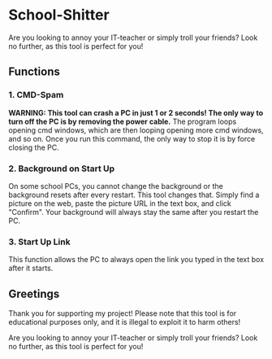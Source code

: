 # School-Shitter

Are you looking to annoy your IT-teacher or simply troll your friends? Look no further, as this tool is perfect for you!

## Functions

### 1. CMD-Spam

**WARNING: This tool can crash a PC in just 1 or 2 seconds! The only way to turn off the PC is by removing the power cable.** The program loops opening cmd windows, which are then looping opening more cmd windows, and so on. Once you run this command, the only way to stop it is by force closing the PC.

### 2. Background on Start Up

On some school PCs, you cannot change the background or the background resets after every restart. This tool changes that. Simply find a picture on the web, paste the picture URL in the text box, and click "Confirm". Your background will always stay the same after you restart the PC.

### 3. Start Up Link

This function allows the PC to always open the link you typed in the text box after it starts.

## Greetings

Thank you for supporting my project! Please note that this tool is for educational purposes only, and it is illegal to exploit it to harm others!

Are you looking to annoy your IT-teacher or simply troll your friends? Look no further, as this tool is perfect for you!
